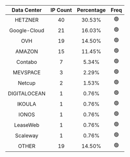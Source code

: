 | Data Center | IP Count | Percentage | Freq |
|:------------:|:--------:|:-----------:|:-----:|
| HETZNER | 40 | 30.53% | 🟢 |
| Google-Cloud | 21 | 16.03% | 🟢 |
| OVH | 19 | 14.50% | 🟢 |
| AMAZON | 15 | 11.45% | 🟢 |
| Contabo | 7 | 5.34% | 🟢 |
| MEVSPACE | 3 | 2.29% | 🟢 |
| Netcup | 2 | 1.53% | 🟢 |
| DIGITALOCEAN | 1 | 0.76% | 🟢 |
| IKOULA | 1 | 0.76% | 🟢 |
| IONOS | 1 | 0.76% | 🟢 |
| LeaseWeb | 1 | 0.76% | 🟢 |
| Scaleway | 1 | 0.76% | 🟢 |
| OTHER | 19 | 14.50% | 🟢 |